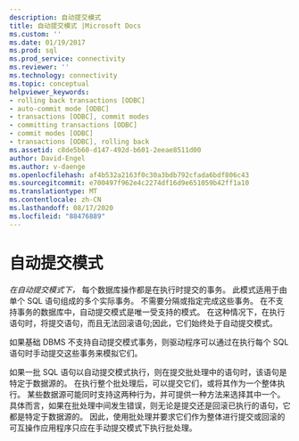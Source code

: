 ```yaml
---
description: 自动提交模式
title: 自动提交模式 |Microsoft Docs
ms.custom: ''
ms.date: 01/19/2017
ms.prod: sql
ms.prod_service: connectivity
ms.reviewer: ''
ms.technology: connectivity
ms.topic: conceptual
helpviewer_keywords:
- rolling back transactions [ODBC]
- auto-commit mode [ODBC]
- transactions [ODBC], commit modes
- committing transactions [ODBC]
- commit modes [ODBC]
- transactions [ODBC], rolling back
ms.assetid: c8de5b60-d147-492d-b601-2eeae8511d00
author: David-Engel
ms.author: v-daenge
ms.openlocfilehash: af4b532a2163f0c30a3bdb792cfada6bdf806c43
ms.sourcegitcommit: e700497f962e4c2274df16d9e651059b42ff1a10
ms.translationtype: MT
ms.contentlocale: zh-CN
ms.lasthandoff: 08/17/2020
ms.locfileid: "88476889"
---
```

# <a name="auto-commit-mode"></a>自动提交模式
*在自动提交模式下，* 每个数据库操作都是在执行时提交的事务。 此模式适用于由单个 SQL 语句组成的多个实际事务。 不需要分隔或指定完成这些事务。 在不支持事务的数据库中，自动提交模式是唯一受支持的模式。 在这种情况下，在执行语句时，将提交语句，而且无法回滚语句;因此，它们始终处于自动提交模式。  
  
 如果基础 DBMS 不支持自动提交模式事务，则驱动程序可以通过在执行每个 SQL 语句时手动提交这些事务来模拟它们。  
  
 如果一批 SQL 语句以自动提交模式执行，则在提交批处理中的语句时，该语句是特定于数据源的。 在执行整个批处理后，可以提交它们，或将其作为一个整体执行。 某些数据源可能同时支持这两种行为，并可提供一种方法来选择其中一个。 具体而言，如果在批处理中间发生错误，则无论是提交还是回滚已执行的语句，它都是特定于数据源的。 因此，使用批处理并要求它们作为整体进行提交或回滚的可互操作应用程序只应在手动提交模式下执行批处理。
